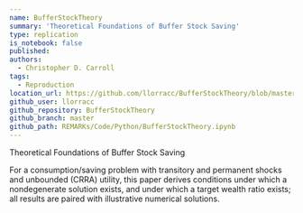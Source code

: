 ```yaml
---
name: BufferStockTheory
summary: 'Theoretical Foundations of Buffer Stock Saving'
type: replication
is_notebook: false
published:
authors:
  - Christopher D. Carroll
tags:
  - Reproduction
location_url: https://github.com/llorracc/BufferStockTheory/blob/master/Code/Python/BufferStockTheory.ipynb
github_user: llorracc
github_repository: BufferStockTheory
github_branch: master
github_path: REMARKs/Code/Python/BufferStockTheory.ipynb
---
```


Theoretical Foundations of Buffer Stock Saving

For a consumption/saving problem with transitory and permanent shocks and unbounded (CRRA) utility, this paper derives conditions under which a nondegenerate solution exists, and under which a target wealth ratio exists; all results are paired with illustrative numerical solutions.
